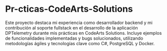 # Pr-cticas-CodeArts-Solutions
Este proyecto destaca mi experiencia como desarrollador backend y mi contribución al soporte fullstack en el desarrollo de la aplicación DPTelemetry durante mis prácticas en CodeArts Solutions. Incluye ejemplos de funcionalidades implementadas y bugs solucionados, utilizando metodologías ágiles y tecnologías clave como C#, PostgreSQL y Docker.
